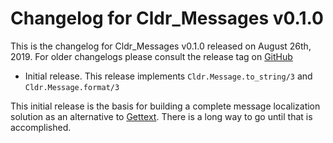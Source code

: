 # Changelog for Cldr_Messages v0.1.0

This is the changelog for Cldr_Messages v0.1.0 released on August 26th, 2019.  For older changelogs please consult the release tag on [GitHub](https://github.com/elixir-cldr/cldr_messages/tags)

* Initial release.  This release implements `Cldr.Message.to_string/3` and `Cldr.Message.format/3`

This initial release is the basis for building a complete message localization solution as an alternative to [Gettext](https://hex.pm/packages/gettext).  There is a long way to go until that is accomplished.

